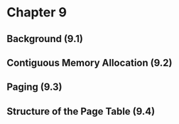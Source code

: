 # Chapter 9

## Background (9.1)



## Contiguous Memory Allocation (9.2)



## Paging (9.3)



## Structure of the Page Table (9.4)
